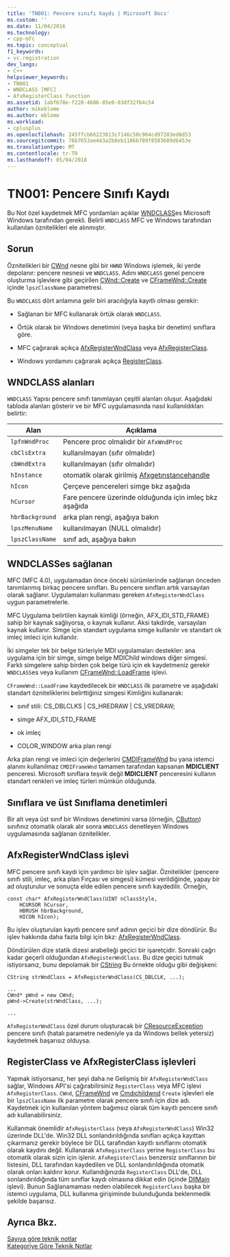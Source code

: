 ```yaml
---
title: 'TN001: Pencere sınıfı kaydı | Microsoft Docs'
ms.custom: ''
ms.date: 11/04/2016
ms.technology:
- cpp-mfc
ms.topic: conceptual
f1_keywords:
- vc.registration
dev_langs:
- C++
helpviewer_keywords:
- TN001
- WNDCLASS [MFC]
- AfxRegisterClass function
ms.assetid: 1abf678e-f220-4606-85e0-03df32f64c54
author: mikeblome
ms.author: mblome
ms.workload:
- cplusplus
ms.openlocfilehash: 245ffcb66223813c7146c50c964cd97203ed8d53
ms.sourcegitcommit: 76b7653ae443a2b8eb1186b789f8503609d6453e
ms.translationtype: MT
ms.contentlocale: tr-TR
ms.lasthandoff: 05/04/2018
---
```

# <a name="tn001-window-class-registration"></a>TN001: Pencere Sınıfı Kaydı
Bu Not özel kaydetmek MFC yordamları açıklar [WNDCLASS](http://msdn.microsoft.com/library/windows/desktop/ms633576)es Microsoft Windows tarafından gerekli. Belirli `WNDCLASS` MFC ve Windows tarafından kullanılan öznitelikleri ele alınmıştır.  
  
## <a name="the-problem"></a>Sorun  
 Öznitelikleri bir [CWnd](../mfc/reference/cwnd-class.md) nesne gibi bir `HWND` Windows işlemek, iki yerde depolanır: pencere nesnesi ve `WNDCLASS`. Adını `WNDCLASS` genel pencere oluşturma işlevlere gibi geçirilen [CWnd::Create](../mfc/reference/cwnd-class.md#create) ve [CFrameWnd::Create](../mfc/reference/cframewnd-class.md#create) içinde `lpszClassName` parametresi.  
  
 Bu `WNDCLASS` dört anlamına gelir biri aracılığıyla kayıtlı olması gerekir:  
  
-   Sağlanan bir MFC kullanarak örtük olarak `WNDCLASS`.  
  
-   Örtük olarak bir Windows denetimini (veya başka bir denetim) sınıflara göre.  
  
-   MFC çağırarak açıkça [AfxRegisterWndClass](../mfc/reference/application-information-and-management.md#afxregisterwndclass) veya [AfxRegisterClass](../mfc/reference/application-information-and-management.md#afxregisterclass).  
  
-   Windows yordamını çağırarak açıkça [RegisterClass](http://msdn.microsoft.com/library/windows/desktop/ms633586).  
  
## <a name="wndclass-fields"></a>WNDCLASS alanları  
 `WNDCLASS` Yapısı pencere sınıfı tanımlayan çeşitli alanları oluşur. Aşağıdaki tabloda alanları gösterir ve bir MFC uygulamasında nasıl kullanıldıkları belirtir:  
  
|Alan|Açıklama|  
|-----------|-----------------|  
|`lpfnWndProc`|Pencere proc olmalıdır bir `AfxWndProc`|  
|`cbClsExtra`|kullanılmayan (sıfır olmalıdır)|  
|`cbWndExtra`|kullanılmayan (sıfır olmalıdır)|  
|`hInstance`|otomatik olarak girilmiş [Afxgetınstancehandle](../mfc/reference/application-information-and-management.md#afxgetinstancehandle)|  
|`hIcon`|Çerçeve pencereleri simge bkz aşağıda|  
|`hCursor`|Fare pencere üzerinde olduğunda için imleç bkz aşağıda|  
|`hbrBackground`|arka plan rengi, aşağıya bakın|  
|`lpszMenuName`|kullanılmayan (NULL olmalıdır)|  
|`lpszClassName`|sınıf adı, aşağıya bakın|  
  
## <a name="provided-wndclasses"></a>WNDCLASSes sağlanan  
 MFC (MFC 4.0), uygulamadan önce önceki sürümlerinde sağlanan önceden tanımlanmış birkaç pencere sınıfları. Bu pencere sınıfları artık varsayılan olarak sağlanır. Uygulamaları kullanması gereken `AfxRegisterWndClass` uygun parametrelerle.  
  
 MFC Uygulama belirtilen kaynak kimliği (örneğin, AFX_IDI_STD_FRAME) sahip bir kaynak sağlıyorsa, o kaynak kullanır. Aksi takdirde, varsayılan kaynak kullanır. Simge için standart uygulama simge kullanılır ve standart ok imleç imleci için kullanılır.  
  
 İki simgeler tek bir belge türleriyle MDI uygulamaları destekler: ana uygulama için bir simge, simge belge MDIChild windows diğer simgesi. Farklı simgelere sahip birden çok belge türü için ek kaydetmeniz gerekir `WNDCLASS`es veya kullanım [CFrameWnd::LoadFrame](../mfc/reference/cframewnd-class.md#loadframe) işlevi.  
  
 `CFrameWnd::LoadFrame` kaydedilecek bir `WNDCLASS` ilk parametre ve aşağıdaki standart özniteliklerini belirttiğiniz simgesi Kimliğini kullanarak:  
  
-   sınıf stili: CS_DBLCLKS &#124; CS_HREDRAW &#124; CS_VREDRAW;  
  
-   simge AFX_IDI_STD_FRAME  
  
-   ok imleç  
  
-   COLOR_WINDOW arka plan rengi  
  
 Arka plan rengi ve imleci için değerlerini [CMDIFrameWnd](../mfc/reference/cmdiframewnd-class.md) bu yana istemci alanını kullanılmaz `CMDIFrameWnd` tamamen tarafından kapsanan **MDICLIENT** penceresi. Microsoft sınıflara teşvik değil **MDICLIENT** penceresini kullanın standart renkleri ve imleç türleri mümkün olduğunda.  
  
## <a name="subclassing-and-superclassing-controls"></a>Sınıflara ve üst Sınıflama denetimleri  
 Bir alt veya üst sınıf bir Windows denetimini varsa (örneğin, [CButton](../mfc/reference/cbutton-class.md)) sınıfınız otomatik olarak alır sonra `WNDCLASS` denetleyen Windows uygulamasında sağlanan öznitelikler.  
  
## <a name="the-afxregisterwndclass-function"></a>AfxRegisterWndClass işlevi  
 MFC pencere sınıfı kaydı için yardımcı bir işlev sağlar. Öznitelikler (pencere sınıfı stili, imleç, arka plan Fırçası ve simgesi) kümesi verildiğinde, yapay bir ad oluşturulur ve sonuçta elde edilen pencere sınıfı kaydedilir. Örneğin,  
  
```  
const char* AfxRegisterWndClass(UINT nClassStyle,
    HCURSOR hCursor,
    HBRUSH hbrBackground,
    HICON hIcon);
```  
  
 Bu işlev oluşturulan kayıtlı pencere sınıf adının geçici bir dize döndürür. Bu işlev hakkında daha fazla bilgi için bkz: [AfxRegisterWndClass](../mfc/reference/application-information-and-management.md#afxregisterwndclass).  
  
 Döndürülen dize statik dizesi arabelleği geçici bir işaretçidir. Sonraki çağrı kadar geçerli olduğundan `AfxRegisterWndClass`. Bu dize geçici tutmak istiyorsanız, bunu depolamak bir [CString](../atl-mfc-shared/using-cstring.md) Bu örnekte olduğu gibi değişkeni:  
  
```  
CString strWndClass = AfxRegisterWndClass(CS_DBLCLK, ...);

...  
CWnd* pWnd = new CWnd;  
pWnd->Create(strWndClass, ...);

...  
```  
  
 `AfxRegisterWndClass` özel durum oluşturacak bir [CResourceException](../mfc/reference/cresourceexception-class.md) pencere sınıfı (hatalı parametre nedeniyle ya da Windows bellek yetersiz) kaydetmek başarısız olduysa.  
  
## <a name="the-registerclass-and-afxregisterclass-functions"></a>RegisterClass ve AfxRegisterClass işlevleri  
 Yapmak istiyorsanız, her şeyi daha ne Gelişmiş bir `AfxRegisterWndClass` sağlar, Windows API'si çağırabilirsiniz `RegisterClass` veya MFC işlevi `AfxRegisterClass`. `CWnd`, [CFrameWnd](../mfc/reference/cframewnd-class.md) ve [Cmdıchildwnd](../mfc/reference/cmdichildwnd-class.md) `Create` işlevleri ele bir `lpszClassName` ilk parametre olarak pencere sınıfı için dize adı. Kaydetmek için kullanılan yöntem bağımsız olarak tüm kayıtlı pencere sınıfı adı kullanabilirsiniz.  
  
 Kullanmak önemlidir `AfxRegisterClass` (veya `AfxRegisterWndClass`) Win32 üzerinde DLL'de. Win32 DLL sonlandırıldığında sınıfları açıkça kayıttan çıkarmanız gerekir böylece bir DLL tarafından kayıtlı sınıflarını otomatik olarak kaydını değil. Kullanarak `AfxRegisterClass` yerine `RegisterClass` bu otomatik olarak sizin için işlenir. `AfxRegisterClass` benzersiz sınıflarının bir listesini, DLL tarafından kaydedilen ve DLL sonlandırıldığında otomatik olarak onları kaldırır korur. Kullandığınızda `RegisterClass` DLL'de, DLL sonlandırıldığında tüm sınıflar kaydı olmasına dikkat edin (içinde [DllMain](http://msdn.microsoft.com/library/windows/desktop/ms682583) işlevi). Bunun Sağlanamaması neden olabilecek `RegisterClass` başka bir istemci uygulama, DLL kullanma girişiminde bulunduğunda beklenmedik şekilde başarısız.  
  
## <a name="see-also"></a>Ayrıca Bkz.  
 [Sayıya göre teknik notlar](../mfc/technical-notes-by-number.md)   
 [Kategoriye Göre Teknik Notlar](../mfc/technical-notes-by-category.md)

